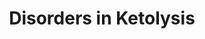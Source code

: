 ---
authors:
- SamDrabbe
description: Disorders of Ketolysis
last-edited: 2022-02-23
organisms:
- Homo sapiens
redirect_from:
- /index.php/Pathway:WP5195
- /instance/WP5195
revision: null
schema-jsonld:
- '@context': https://schema.org/
  '@id': https://wikipathways.github.io/pathways/WP5195.html
  '@type': Dataset
  creator:
    '@type': Organization
    name: WikiPathways
  description: Disorders of Ketolysis
  keywords:
  - 3-hydroxybutyric acid
  - Acetoacetyl-CoA
  - Acetyl-CoA
  - Acetyl-CoA acetyltransferase (CT)
  - Acetyl-CoA acetyltransferase (MAT)
  - BDH1
  - HMCS1
  - HMG-CoA
  - HSCoA
  - SCOT1
  - acetoacetate
  - succinate
  - succinyl-CoA
  license: CC0
  name: Disorders in Ketolysis
seo: CreativeWork
title: Disorders in Ketolysis
wpid: WP5195
---